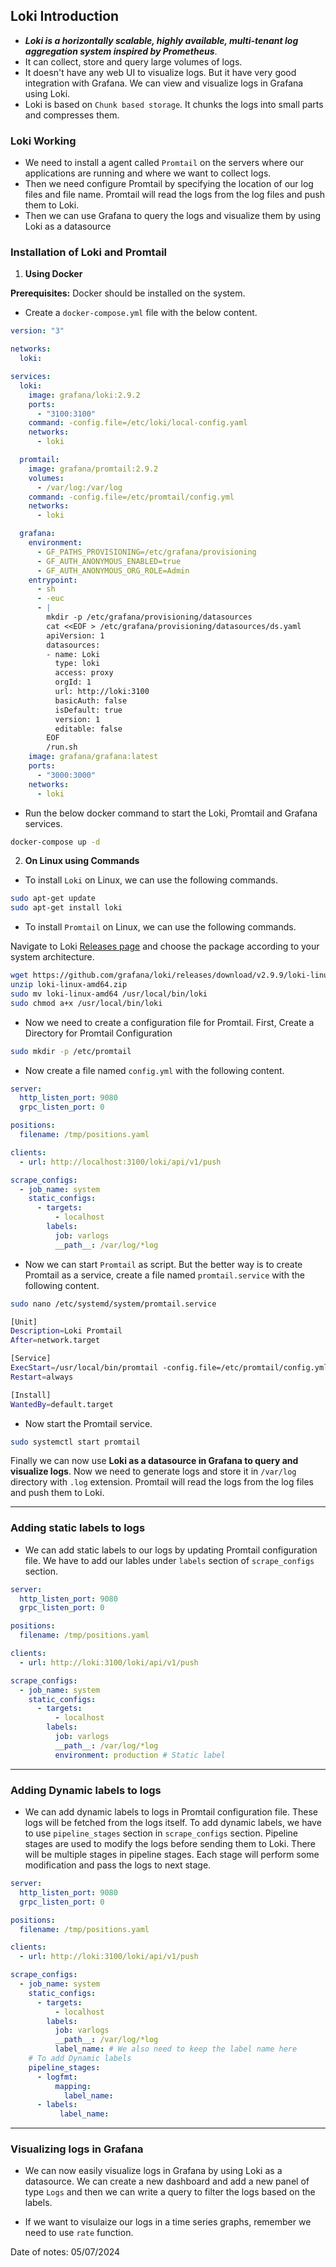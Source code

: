 ## Loki Introduction

- ***Loki is a horizontally scalable, highly available, multi-tenant log aggregation system inspired by Prometheus***. 
- It can collect, store and query large volumes of logs.
- It doesn't have any web UI to visualize logs. But it have very good integration with Grafana. We can view and visualize logs in Grafana using Loki.
- Loki is based on `Chunk based storage`. It chunks the logs into small parts and compresses them.

### Loki Working

- We need to install a agent called `Promtail` on the servers where our applications are running and where we want to collect logs.
- Then we need configure Promtail by specifying the location of our log files and file name. Promtail will read the logs from the log files and push them to Loki.
- Then we can use Grafana to query the logs and visualize them by using Loki as a datasource

### Installation of Loki and Promtail

1. **Using Docker**

**Prerequisites:** Docker should be installed on the system.

- Create a `docker-compose.yml` file with the below content.

```yaml
version: "3"

networks:
  loki:

services:
  loki:
    image: grafana/loki:2.9.2
    ports:
      - "3100:3100"
    command: -config.file=/etc/loki/local-config.yaml
    networks:
      - loki

  promtail:
    image: grafana/promtail:2.9.2
    volumes:
      - /var/log:/var/log
    command: -config.file=/etc/promtail/config.yml
    networks:
      - loki

  grafana:
    environment:
      - GF_PATHS_PROVISIONING=/etc/grafana/provisioning
      - GF_AUTH_ANONYMOUS_ENABLED=true
      - GF_AUTH_ANONYMOUS_ORG_ROLE=Admin
    entrypoint:
      - sh
      - -euc
      - |
        mkdir -p /etc/grafana/provisioning/datasources
        cat <<EOF > /etc/grafana/provisioning/datasources/ds.yaml
        apiVersion: 1
        datasources:
        - name: Loki
          type: loki
          access: proxy 
          orgId: 1
          url: http://loki:3100
          basicAuth: false
          isDefault: true
          version: 1
          editable: false
        EOF
        /run.sh
    image: grafana/grafana:latest
    ports:
      - "3000:3000"
    networks:
      - loki
```
- Run the below docker command to start the Loki, Promtail and Grafana services.

```bash
docker-compose up -d
```

2. **On Linux using Commands**

- To install `Loki` on Linux, we can use the following commands.

```bash
sudo apt-get update
sudo apt-get install loki
```

- To install `Promtail` on Linux, we can use the following commands.

Navigate to Loki [Releases page](https://github.com/grafana/loki/releases) and choose the package according to your system architecture.

```bash
wget https://github.com/grafana/loki/releases/download/v2.9.9/loki-linux-amd64.zip
unzip loki-linux-amd64.zip
sudo mv loki-linux-amd64 /usr/local/bin/loki
sudo chmod a+x /usr/local/bin/loki
```
- Now we need to create a configuration file for Promtail. First, Create a Directory for Promtail Configuration

```bash
sudo mkdir -p /etc/promtail
```

- Now create a file named `config.yml` with the following content.

```yaml
server:
  http_listen_port: 9080
  grpc_listen_port: 0

positions:
  filename: /tmp/positions.yaml

clients:
  - url: http://localhost:3100/loki/api/v1/push

scrape_configs:
  - job_name: system
    static_configs:
      - targets:
          - localhost
        labels:
          job: varlogs
          __path__: /var/log/*log
```
- Now we can start `Promtail` as script. But the better way is to create Promtail as a service, create a file named `promtail.service` with the following content.

```bash
sudo nano /etc/systemd/system/promtail.service
```

```bash
[Unit]
Description=Loki Promtail
After=network.target

[Service]
ExecStart=/usr/local/bin/promtail -config.file=/etc/promtail/config.yml
Restart=always

[Install]
WantedBy=default.target
```

- Now start the Promtail service.

```bash
sudo systemctl start promtail
```

Finally we can now use **Loki as a datasource in Grafana to query and visualize logs**. Now we need to generate logs and store it in `/var/log` directory with `.log` extension. Promtail will read the logs from the log files and push them to Loki.

---

### Adding static labels to logs

- We can add static labels to our logs by updating Promtail configuration file. We have to add our lables under `labels` section of `scrape_configs` section.

```yaml
server:
  http_listen_port: 9080
  grpc_listen_port: 0

positions:
  filename: /tmp/positions.yaml

clients:
  - url: http://loki:3100/loki/api/v1/push

scrape_configs:
  - job_name: system
    static_configs:
      - targets:
          - localhost
        labels:
          job: varlogs
          __path__: /var/log/*log
          environment: production # Static label
```
---

### Adding Dynamic labels to logs

- We can add dynamic labels to logs in Promtail configuration file. These logs will be fetched from the logs itself. To add dynamic labels, we have to use `pipeline_stages` section in `scrape_configs` section. Pipeline stages are used to modify the logs before sending them to Loki. There will be multiple stages in pipeline stages. Each stage will perform some modification and pass the logs to next stage.

```yaml
server:
  http_listen_port: 9080
  grpc_listen_port: 0

positions:
  filename: /tmp/positions.yaml

clients:
  - url: http://loki:3100/loki/api/v1/push

scrape_configs:
  - job_name: system
    static_configs:
      - targets:
          - localhost
        labels:
          job: varlogs
          __path__: /var/log/*log
          label_name: # We also need to keep the label name here
    # To add Dynamic labels
    pipeline_stages:
      - logfmt:
          mapping:
            label_name:
      - labels:
           label_name:
```
---

### Visualizing logs in Grafana

- We can now easily visualize logs in Grafana by using Loki as a datasource. We can create a new dashboard and add a new panel of type `Logs` and then we can write a query to filter the logs based on the labels.

- If we want to visulaize our logs in a time series graphs, remember we need to use `rate` function.

Date of notes: 05/07/2024